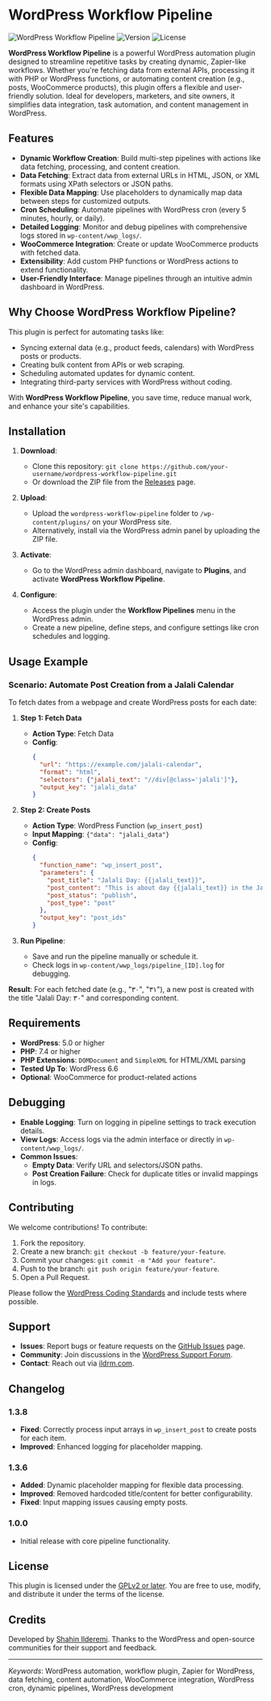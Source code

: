 # WordPress Workflow Pipeline

![WordPress Workflow Pipeline](https://img.shields.io/badge/WordPress-Plugin-blue.svg) ![Version](https://img.shields.io/badge/version-1.3.8-green.svg) ![License](https://img.shields.io/badge/license-GPLv2-blue.svg)

**WordPress Workflow Pipeline** is a powerful WordPress automation plugin designed to streamline repetitive tasks by creating dynamic, Zapier-like workflows. Whether you're fetching data from external APIs, processing it with PHP or WordPress functions, or automating content creation (e.g., posts, WooCommerce products), this plugin offers a flexible and user-friendly solution. Ideal for developers, marketers, and site owners, it simplifies data integration, task automation, and content management in WordPress.

## Features

- **Dynamic Workflow Creation**: Build multi-step pipelines with actions like data fetching, processing, and content creation.
- **Data Fetching**: Extract data from external URLs in HTML, JSON, or XML formats using XPath selectors or JSON paths.
- **Flexible Data Mapping**: Use placeholders to dynamically map data between steps for customized outputs.
- **Cron Scheduling**: Automate pipelines with WordPress cron (every 5 minutes, hourly, or daily).
- **Detailed Logging**: Monitor and debug pipelines with comprehensive logs stored in `wp-content/wwp_logs/`.
- **WooCommerce Integration**: Create or update WooCommerce products with fetched data.
- **Extensibility**: Add custom PHP functions or WordPress actions to extend functionality.
- **User-Friendly Interface**: Manage pipelines through an intuitive admin dashboard in WordPress.

## Why Choose WordPress Workflow Pipeline?

This plugin is perfect for automating tasks like:
- Syncing external data (e.g., product feeds, calendars) with WordPress posts or products.
- Creating bulk content from APIs or web scraping.
- Scheduling automated updates for dynamic content.
- Integrating third-party services with WordPress without coding.

With **WordPress Workflow Pipeline**, you save time, reduce manual work, and enhance your site's capabilities.

## Installation

1. **Download**:
   - Clone this repository: `git clone https://github.com/your-username/wordpress-workflow-pipeline.git`
   - Or download the ZIP file from the [Releases](https://github.com/your-username/wordpress-workflow-pipeline/releases) page.

2. **Upload**:
   - Upload the `wordpress-workflow-pipeline` folder to `/wp-content/plugins/` on your WordPress site.
   - Alternatively, install via the WordPress admin panel by uploading the ZIP file.

3. **Activate**:
   - Go to the WordPress admin dashboard, navigate to **Plugins**, and activate **WordPress Workflow Pipeline**.

4. **Configure**:
   - Access the plugin under the **Workflow Pipelines** menu in the WordPress admin.
   - Create a new pipeline, define steps, and configure settings like cron schedules and logging.

## Usage Example

### Scenario: Automate Post Creation from a Jalali Calendar
To fetch dates from a webpage and create WordPress posts for each date:

1. **Step 1: Fetch Data**
   - **Action Type**: Fetch Data
   - **Config**:
     ```json
     {
       "url": "https://example.com/jalali-calendar",
       "format": "html",
       "selectors": {"jalali_text": "//div[@class='jalali']"},
       "output_key": "jalali_data"
     }
     ```

2. **Step 2: Create Posts**
   - **Action Type**: WordPress Function (`wp_insert_post`)
   - **Input Mapping**: `{"data": "jalali_data"}`
   - **Config**:
     ```json
     {
       "function_name": "wp_insert_post",
       "parameters": {
         "post_title": "Jalali Day: {{jalali_text}}",
         "post_content": "This is about day {{jalali_text}} in the Jalali calendar.",
         "post_status": "publish",
         "post_type": "post"
       },
       "output_key": "post_ids"
     }
     ```

3. **Run Pipeline**:
   - Save and run the pipeline manually or schedule it.
   - Check logs in `wp-content/wwp_logs/pipeline_[ID].log` for debugging.

**Result**: For each fetched date (e.g., "۳۰", "۳۱"), a new post is created with the title "Jalali Day: ۳۰" and corresponding content.

## Requirements

- **WordPress**: 5.0 or higher
- **PHP**: 7.4 or higher
- **PHP Extensions**: `DOMDocument` and `SimpleXML` for HTML/XML parsing
- **Tested Up To**: WordPress 6.6
- **Optional**: WooCommerce for product-related actions

## Debugging

- **Enable Logging**: Turn on logging in pipeline settings to track execution details.
- **View Logs**: Access logs via the admin interface or directly in `wp-content/wwp_logs/`.
- **Common Issues**:
  - **Empty Data**: Verify URL and selectors/JSON paths.
  - **Post Creation Failure**: Check for duplicate titles or invalid mappings in logs.

## Contributing

We welcome contributions! To contribute:

1. Fork the repository.
2. Create a new branch: `git checkout -b feature/your-feature`.
3. Commit your changes: `git commit -m "Add your feature"`.
4. Push to the branch: `git push origin feature/your-feature`.
5. Open a Pull Request.

Please follow the [WordPress Coding Standards](https://developer.wordpress.org/coding-standards/wordpress-coding-standards/) and include tests where possible.

## Support

- **Issues**: Report bugs or feature requests on the [GitHub Issues](https://github.com/your-username/wordpress-workflow-pipeline/issues) page.
- **Community**: Join discussions in the [WordPress Support Forum](https://wordpress.org/support/plugin/wordpress-workflow-pipeline).
- **Contact**: Reach out via [ildrm.com](https://ildrm.com).

## Changelog

### 1.3.8
- **Fixed**: Correctly process input arrays in `wp_insert_post` to create posts for each item.
- **Improved**: Enhanced logging for placeholder mapping.

### 1.3.6
- **Added**: Dynamic placeholder mapping for flexible data processing.
- **Improved**: Removed hardcoded title/content for better configurability.
- **Fixed**: Input mapping issues causing empty posts.

### 1.0.0
- Initial release with core pipeline functionality.

## License

This plugin is licensed under the [GPLv2 or later](https://www.gnu.org/licenses/gpl-2.0.html). You are free to use, modify, and distribute it under the terms of the license.

## Credits

Developed by [Shahin Ilderemi](https://ildrm.com). Thanks to the WordPress and open-source communities for their support and feedback.

---

*Keywords*: WordPress automation, workflow plugin, Zapier for WordPress, data fetching, content automation, WooCommerce integration, WordPress cron, dynamic pipelines, WordPress development